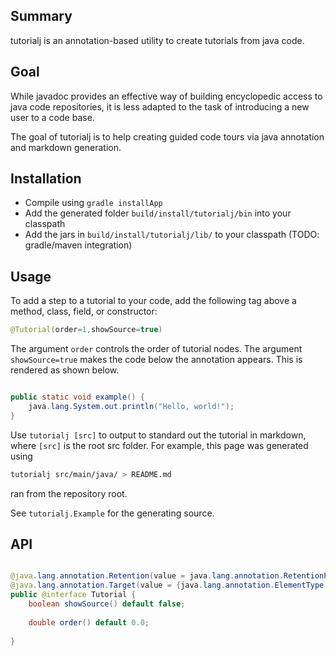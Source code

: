 Summary
-------

tutorialj is an annotation-based utility to create tutorials from java code.

Goal
----

While javadoc provides an effective way of building encyclopedic access to 
java code repositories, it is less adapted to the task of introducing a new user to a 
code base.

The goal of tutorialj is to help creating guided code tours via
java annotation and markdown generation. 

Installation
------------

- Compile using ``gradle installApp``
- Add the generated folder ``build/install/tutorialj/bin`` into your classpath
- Add the jars in  ``build/install/tutorialj/lib/`` to your classpath 
(TODO: gradle/maven integration)




Usage
-----

To add a step to a tutorial to your code, add the following tag above a 
method, class, field, or constructor:
```java
@Tutorial(order=1,showSource=true)
```

The argument ``order`` controls the order of tutorial nodes. The argument 
``showSource=true`` makes the code below the annotation 
appears. This is rendered as shown below.


```java

public static void example() {
    java.lang.System.out.println("Hello, world!");
}
```

Use ``tutorialj [src]`` to output to standard out the tutorial in markdown,
where ``[src]`` is the root src folder. For example, this page was 
generated using
```bash
tutorialj src/main/java/ > README.md 
```
ran from the repository root.

See ``tutorialj.Example`` for the generating source.



API
---


```java

@java.lang.annotation.Retention(value = java.lang.annotation.RetentionPolicy.SOURCE)
@java.lang.annotation.Target(value = {java.lang.annotation.ElementType.CONSTRUCTOR ,java.lang.annotation.ElementType.FIELD ,java.lang.annotation.ElementType.METHOD ,java.lang.annotation.ElementType.TYPE})
public @interface Tutorial {
    boolean showSource() default false;
    
    double order() default 0.0;
    
}
```

